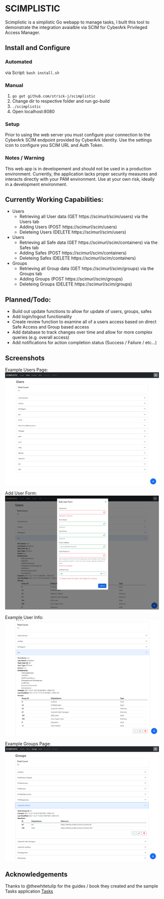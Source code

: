 # SCIMPLISTIC
Scimplistic is a simplistic Go webapp to manage tasks, I built this tool to demonstrate the integration avaialble via SCIM for CyberArk Privileged Access Manager.

## Install and Configure
### Automated 
via Script: `bash install.sh`

### Manual
1. `go get github.com/strick-j/scimplistic`
2. Change dir to respective folder and run go-build
3. `./scimplistic`
4. Open localhost:8080

### Setup
Prior to using the web server you must configure your connection to the CyberArk SCIM endpoint provided by CyberArk Identity. Use the settings icon to configure you SCIM URL and Auth Token.

### Notes / Warning
This web app is in developement and should not be used in a production environment. Currently, the application lacks proper security measures and interacts directly with your PAM environment. Use at your own risk, ideally in a development environment.

## Currently Working Capabilities:
- Users
  - Retrieving all User data (GET https://scimurl/scim/users) via the Users tab
  - Adding Users (POST https://scimurl/scim/users)
  - Deleteing Users (DELETE https://scimurl/scim/users)
- Users
  - Retrieving all Safe data (GET https://scimurl/scim/containers) via the Safes tab
  - Adding Safes (POST https://scimurl/scim/containers)
  - Deleteing Safes (DELETE https://scimurl/scim/containers)
- Groups
  - Retrieving all Group data (GET https://scimurl/scim/groups) via the Groups tab
  - Adding Groups (POST https://scimurl/scim/groups)
  - Deleteing Groups (DELETE https://scimurl/scim/groups)

## Planned/Todo:
- Build out update functions to allow for update of users, groups, safes
- Add login/logout functionality
- Create review function to examine all of a users access based on direct Safe Access and Group based access
- Add database to track changes over time and allow for more complex queries (e.g. overall access)
- Add notifications for action completion status (Success / Failure / etc...)

## Screenshots
Example Users Page:
![Users Page](https://github.com/strick-j/scimplistic/blob/main/screenshots/users.png)

Add User Form:
![Add User Form](https://github.com/strick-j/scimplistic/blob/main/screenshots/adduserform.png)

Example User Info:
![User Info](https://github.com/strick-j/scimplistic/blob/main/screenshots/userinfo.png)

Example Groups Page:
![Groups](https://github.com/strick-j/scimplistic/blob/main/screenshots/groups.png)


## Acknowledgements
Thanks to @thewhitetulip for the guides / book they created and the sample Tasks application [Tasks](https://github.com/thewhitetulip/Tasks)